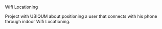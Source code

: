 Wifi Locationing

Project with UBIQUM about positioning a user that connects with his phone through indoor Wifi Locationing.
